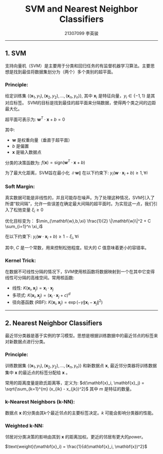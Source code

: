 <div align="center">

# SVM and Nearest Neighbor Classifiers
21307099 李英骏

</div>

---

## 1. SVM

支持向量机（SVM）是主要用于分类和回归任务的有监督机器学习算法。主要思想是找到最佳将数据集划分为（两个）多个类别的超平面。

### Principle:

给定训练集 $\{(\mathbf{x}_1, y_1), (\mathbf{x}_2, y_2), \ldots, (\mathbf{x}_n, y_n)\}$, 其中 $\mathbf{x}_i$ 是特征向量，$y_i \in \{-1, 1\}$ 是其对应标签。 SVM的目标是找到最佳的超平面来分隔数据，使得两个类之间的边距最大化。

超平面可表示为:
$\mathbf{w}^T \cdot \mathbf{x} + b = 0$

其中:
- $\mathbf{w}$ 是权重向量（垂直于超平面）
- $b$ 是偏置
- $\mathbf{x}$ 是输入数据点

分类的决策函数为:
$f(\mathbf{x}) = \text{sign}(\mathbf{w}^T \cdot \mathbf{x} + b)$

为了最大化距离，SVM旨在最小化 $\|\mathbf{w}\|$
在以下约束下:
$y_i(\mathbf{w} \cdot \mathbf{x}_i + b) \geq 1, \forall i$

### Soft Margin:

真实数据可能是非线性的，并且可能存在噪声。为了处理这种情况，SVM引入了所谓“软间隔”，允许一些误差在确定最大间隔的超平面时。为实现这一点，我们引入了松弛变量 $\xi_i \geq 0$

优化目标变为：
$\min_{\mathbf{w},b,\xi} \frac{1}{2} \|\mathbf{w}\|^2 + C \sum_{i=1}^n \xi_i$

在以下约束下:
$y_i(\mathbf{w} \cdot \mathbf{x}_i + b) \geq 1 - \xi_i, \forall i$

其中, $C$ 是一个常数，用来控制松弛程度。较大的 $C$ 值意味着更小的容错率。

### Kernel Trick:
在数据不可线性分隔的情况下，SVM使用核函数将数据映射到一个在其中它变得线性可分隔的高维空间。常用核函数:
- 线性: $K(\mathbf{x}_i, \mathbf{x}_j) = \mathbf{x}_i \cdot \mathbf{x}_j$
- 多项式: $K(\mathbf{x}_i, \mathbf{x}_j) = (\mathbf{x}_i \cdot \mathbf{x}_j + c)^d$
- 径向基函数 (RBF): $K(\mathbf{x}_i, \mathbf{x}_j) = \exp(-\gamma \|\mathbf{x}_i - \mathbf{x}_j\|^2)$

---

## 2. Nearest Neighbor Classifiers

最近邻分类器是基于实例的学习模型。思想是根据训练数据中的最近邻点的标签来对新数据点进行分类。

### Principle:

训练数据集 $\{(\mathbf{x}_1, y_1), (\mathbf{x}_2, y_2), \ldots, (\mathbf{x}_n, y_n)\}$ 和新数据点 $\mathbf{x}$, 最近邻分类器将训练数据集中 $\mathbf{x}$ 的最近点的标签分配给 $\mathbf{x}$ 。

常用的距离度量是欧氏距离等，定义为:
$d(\mathbf{x}_i, \mathbf{x}_j) = \sqrt{\sum_{k=1}^{m} (x_{ik} - x_{jk})^2}$
其中 $m$ 是特征的数量。

###  k-Nearest Neighbors (k-NN):

数据点 $\mathbf{x}$ 的分类由其k个最近邻点的主要标签决定。$k$ 可能会影响分类器的性能。

### Weighted k-NN:

邻居对分类决策的影响由其到 $\mathbf{x}$ 的距离加权。更近的邻居有更大的$power$。

$\text{weight}(\mathbf{x}_i) = \frac{1}{d(\mathbf{x}_i, \mathbf{x})^2}$
